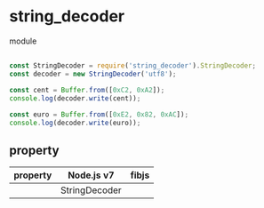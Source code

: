 # string_decoder

module

## 

```js
const StringDecoder = require('string_decoder').StringDecoder;
const decoder = new StringDecoder('utf8');

const cent = Buffer.from([0xC2, 0xA2]);
console.log(decoder.write(cent));

const euro = Buffer.from([0xE2, 0x82, 0xAC]);
console.log(decoder.write(euro));
```

## property

| property | Node.js v7      | fibjs |
|----------|-----------------|-------|
|          | StringDecoder   |       |
